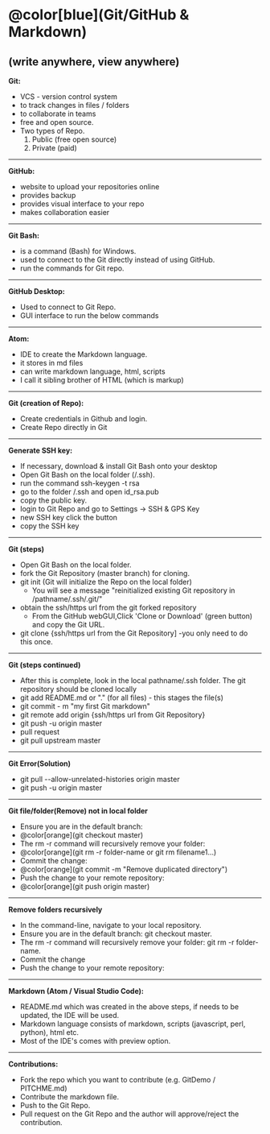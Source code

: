# @color[blue](Git/GitHub & Markdown)
(write anywhere, view anywhere)
---
**Git:**
   - VCS - version control system
   - to track changes in files / folders
   - to collaborate in teams
   - free and open source.
   - Two types of Repo.<BR>
     1) Public (free open source)<BR>
     2) Private (paid)
---
**GitHub:**
  - website to upload your repositories online
  - provides backup
  - provides visual interface to your repo
  - makes collaboration easier
---
**Git Bash:**

  - is a command (Bash) for Windows.
  - used to connect to the Git directly instead of using GitHub.
  - run the commands for Git repo.
---
**GitHub Desktop:**
  - Used to connect to Git Repo.
  - GUI interface to run the below commands
---
**Atom:**
 - IDE to create the Markdown language.
 - it stores in md files
 - can write markdown language, html, scripts
 - I call it sibling brother of HTML (which is markup)
---
**Git (creation of Repo):**
 - Create credentials in Github and login.
 - Create Repo directly in Git
---
**Generate SSH key:**
- If necessary, download & install Git Bash onto your desktop
- Open Git Bash on the local folder (/.ssh).
- run the command ssh-keygen -t rsa
- go to the folder /.ssh and open id_rsa.pub
- copy the public key.
- login to Git Repo and go to Settings -> SSH & GPS Key
- new SSH key click the button
- copy the SSH key
---
**Git (steps)**
 - Open Git Bash on the local folder.
 - fork the Git Repository (master branch) for cloning.
 - git init (Git will initialize the Repo on the local folder)
      - You will see a message "reinitialized existing Git repository in /pathname/.ssh/.git/"
 - obtain the ssh/https url from the git forked repository 
      - From the GitHub webGUI,Click 'Clone or Download' (green button) and copy the Git URL.
 - git clone {ssh/https url from the Git Repository] -you only need to do this once.
---
 **Git (steps continued)**
 - After this is complete, look in the local pathname/.ssh folder. The git repository should be cloned locally 
 - git add README.md or "." (for all files) - this stages the file(s)
 - git commit - m "my first Git markdown"
 - git remote add origin {ssh/https url from Git Repository}
 - git push -u origin master
 -  pull request
 - git pull upstream master
---
**Git Error(Solution)**
- git pull --allow-unrelated-histories origin master
- git push -u origin master
---
**Git file/folder(Remove) not in local folder**
- Ensure you are in the default branch:
- @color[orange](git checkout master)
- The rm -r command will recursively remove your folder:
- @color[orange](git rm -r folder-name or git rm filename1...)
- Commit the change:
- @color[orange](git commit -m "Remove duplicated directory")
- Push the change to your remote repository:
- @color[orange](git push origin master)
---
**Remove folders recursively**
- In the command-line, navigate to your local repository.
- Ensure you are in the default branch: git checkout master.
- The rm -r command will recursively remove your folder: git rm -r folder-name.
- Commit the change
- Push the change to your remote repository:
---
**Markdown (Atom / Visual Studio Code):**
- README.md which was created in the above steps, if needs to be updated, the IDE will be used.
- Markdown language consists of markdown, scripts (javascript, perl, python), html etc.
- Most of the IDE's comes with preview option.
---
**Contributions:**
- Fork the repo which you want to contribute (e.g. GitDemo / PITCHME.md)
- Contribute the markdown file.
- Push to the Git Repo.
- Pull request on the Git Repo and the author will approve/reject the contribution.

